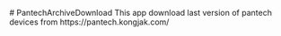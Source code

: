 #   P a n t e c h A r c h i v e D o w n l o a d  
  
 T h i s   a p p   d o w n l o a d   l a s t   v e r s i o n   o f   p a n t e c h   d e v i c e s   f r o m   h t t p s : / / p a n t e c h . k o n g j a k . c o m / 